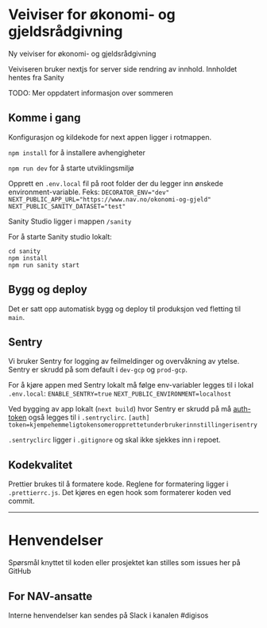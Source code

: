 # Veiviser for økonomi- og gjeldsrådgivning

Ny veiviser for økonomi- og gjeldsrådgivning

Veiviseren bruker nextjs for server side rendring av innhold. Innholdet hentes fra Sanity

TODO: Mer oppdatert informasjon over sommeren

## Komme i gang

Konfigurasjon og kildekode for next appen ligger i rotmappen.

`npm install` for å installere avhengigheter

`npm run dev` for å starte utviklingsmiljø

Opprett en `.env.local` fil på root folder der du legger inn
ønskede environment-variable. Feks:
`DECORATOR_ENV="dev" NEXT_PUBLIC_APP_URL="https://www.nav.no/okonomi-og-gjeld" NEXT_PUBLIC_SANITY_DATASET="test"`

Sanity Studio ligger i mappen `/sanity`

For å starte Sanity studio lokalt:

`cd sanity`  
`npm install`  
`npm run sanity start`

## Bygg og deploy

Det er satt opp automatisk bygg og deploy til produksjon ved fletting til `main`.

## Sentry

Vi bruker Sentry for logging av feilmeldinger og overvåkning av ytelse. Sentry er skrudd på som default i `dev-gcp` og `prod-gcp`.

For å kjøre appen med Sentry lokalt må følge env-variabler legges til i lokal `.env.local`:
`ENABLE_SENTRY=true`
`NEXT_PUBLIC_ENVIRONMENT=localhost`

Ved bygging av app lokalt (`next build`) hvor Sentry er skrudd på må [auth-token](https://sentry.gc.nav.no/settings/account/api/auth-tokens/) også legges til i `.sentryclirc`.
`[auth] token=kjempehemmeligtokensomeropprettetunderbrukerinnstillingerisentry`

`.sentryclirc` ligger i `.gitignore` og skal ikke sjekkes inn i repoet.

## Kodekvalitet

Prettier brukes til å formatere kode. Reglene for formatering ligger i `.prettierrc.js`. Det kjøres en egen hook som formaterer koden ved commit.

---

# Henvendelser

Spørsmål knyttet til koden eller prosjektet kan stilles som issues her på GitHub

## For NAV-ansatte

Interne henvendelser kan sendes på Slack i kanalen #digisos
